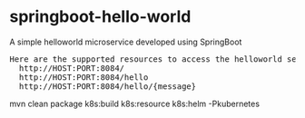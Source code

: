 # springboot-hello-world
A simple helloworld microservice developed using SpringBoot

<pre>
Here are the supported resources to access the helloworld service :
  http://HOST:PORT:8084/
  http://HOST:PORT:8084/hello
  http://HOST:PORT:8084/hello/{message}
</pre>

mvn clean package k8s:build k8s:resource k8s:helm -Pkubernetes
